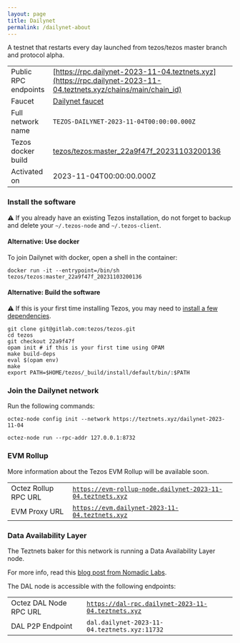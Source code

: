 ```yaml
---
layout: page
title: Dailynet
permalink: /dailynet-about
---
```


A testnet that restarts every day launched from tezos/tezos master branch and protocol alpha.

| | |
|-------|---------------------|
| Public RPC endpoints | [https://rpc.dailynet-2023-11-04.teztnets.xyz](https://rpc.dailynet-2023-11-04.teztnets.xyz/chains/main/chain_id)<br/> |
| Faucet | [Dailynet faucet](https://faucet.dailynet-2023-11-04.teztnets.xyz) |
| Full network name | `TEZOS-DAILYNET-2023-11-04T00:00:00.000Z` |
| Tezos docker build | [tezos/tezos:master_22a9f47f_20231103200136](https://hub.docker.com/r/tezos/tezos/tags?page=1&ordering=last_updated&name=master_22a9f47f_20231103200136) |
| Activated on | 2023-11-04T00:00:00.000Z |





### Install the software

⚠️  If you already have an existing Tezos installation, do not forget to backup and delete your `~/.tezos-node` and `~/.tezos-client`.



#### Alternative: Use docker

To join Dailynet with docker, open a shell in the container:

```
docker run -it --entrypoint=/bin/sh tezos/tezos:master_22a9f47f_20231103200136
```

#### Alternative: Build the software

⚠️  If this is your first time installing Tezos, you may need to [install a few dependencies](https://tezos.gitlab.io/introduction/howtoget.html#setting-up-the-development-environment-from-scratch).

```
git clone git@gitlab.com:tezos/tezos.git
cd tezos
git checkout 22a9f47f
opam init # if this is your first time using OPAM
make build-deps
eval $(opam env)
make
export PATH=$HOME/tezos/_build/install/default/bin/:$PATH
```

### Join the Dailynet network

Run the following commands:

```
octez-node config init --network https://teztnets.xyz/dailynet-2023-11-04

octez-node run --rpc-addr 127.0.0.1:8732
```


### EVM Rollup

More information about the Tezos EVM Rollup will be available soon.

| | |
|-------|---------------------|
| Octez Rollup RPC URL | [`https://evm-rollup-node.dailynet-2023-11-04.teztnets.xyz`](https://evm-rollup-node.dailynet-2023-11-04.teztnets.xyz/global/block/head) |
| EVM Proxy URL | [`https://evm.dailynet-2023-11-04.teztnets.xyz`](https://evm.dailynet-2023-11-04.teztnets.xyz) |




### Data Availability Layer

The Teztnets baker for this network is running a Data Availability Layer node.

For more info, read this [blog post from Nomadic Labs](https://research-development.nomadic-labs.com/data-availability-layer-tezos.html).

The DAL node is accessible with the following endpoints:

| | |
|-------|---------------------|
| Octez DAL Node RPC URL | [`https://dal-rpc.dailynet-2023-11-04.teztnets.xyz`](https://dal-rpc.dailynet-2023-11-04.teztnets.xyz) |
| DAL P2P Endpoint | `dal.dailynet-2023-11-04.teztnets.xyz:11732` |




